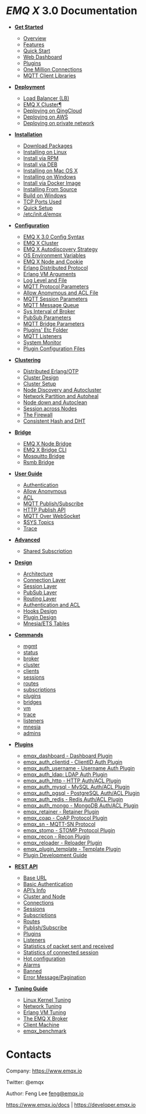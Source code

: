 *EMQ X* 3.0 Documentation
=======================

* **[Get Started](https://developer.emqx.io/docs/emq/v3/en/getstarted.html)**
  * [Overview](https://developer.emqx.io/docs/emq/v3/en/getstarted.html#overview)
  * [Features](https://developer.emqx.io/docs/emq/v3/en/getstarted.html#features)
  * [Quick Start](https://developer.emqx.io/docs/emq/v3/en/getstarted.html#quick-start)
  * [Web Dashboard](https://developer.emqx.io/docs/emq/v3/en/getstarted.html#web-dashboard)
  * [Plugins](https://developer.emqx.io/docs/emq/v3/en/getstarted.html#plugins)
  * [One Million Connections](https://developer.emqx.io/docs/emq/v3/en/getstarted.html#one-million-connections)
  * [MQTT Client Libraries](https://developer.emqx.io/docs/emq/v3/en/getstarted.html#mqtt-client-libraries)

* **[Deployment](https://developer.emqx.io/docs/emq/v3/en/deploy.html)**
  * [Load Balancer (LB)](https://developer.emqx.io/docs/emq/v3/en/deploy.html#load-balancer-lb)
  * [EMQ X Cluster¶](https://developer.emqx.io/docs/emq/v3/en/deploy.html#emq-x-cluster)
  * [Deploying on QingCloud](https://developer.emqx.io/docs/emq/v3/en/deploy.html#deploying-on-qingcloud)
  * [Deploying on AWS](https://developer.emqx.io/docs/emq/v3/en/deploy.html#deploying-on-aws)
  * [Deploying on private network](https://developer.emqx.io/docs/emq/v3/en/deploy.html#deploying-on-private-network)

* **[Installation](https://developer.emqx.io/docs/emq/v3/en/install.html)**
  * [Download Packages](https://developer.emqx.io/docs/emq/v3/en/install.html#download-packages)
  * [Installing on Linux](https://developer.emqx.io/docs/emq/v3/en/install.html#installing-on-linux)
  * [Install via RPM](https://developer.emqx.io/docs/emq/v3/en/install.html#install-via-rpm)
  * [Install via DEB](https://developer.emqx.io/docs/emq/v3/en/install.html#install-via-deb)
  * [Installing on Mac OS X](https://developer.emqx.io/docs/emq/v3/en/install.html#installing-on-mac-os-x)
  * [Installing on Windows](https://developer.emqx.io/docs/emq/v3/en/install.html#installing-on-windows)
  * [Install via Docker Image](https://developer.emqx.io/docs/emq/v3/en/install.html#install-via-docker-image)
  * [Installing From Source](https://developer.emqx.io/docs/emq/v3/en/install.html#installing-from-source)
  * [Build on Windows](https://developer.emqx.io/docs/emq/v3/en/install.html#build-on-windows)
  * [TCP Ports Used](https://developer.emqx.io/docs/emq/v3/en/install.html#tcp-ports-used)
  * [Quick Setup](https://developer.emqx.io/docs/emq/v3/en/install.html#quick-setup)
  * [/etc/init.d/emqx](https://developer.emqx.io/docs/emq/v3/en/install.html#etc-init-d-emqx)

* **[Configuration](https://developer.emqx.io/docs/emq/v3/en/config.html)**
  * [EMQ X 3.0 Config Syntax](https://developer.emqx.io/docs/emq/v3/en/config.html#emq-x-3-0-config-syntax)
  * [EMQ X Cluster](https://developer.emqx.io/docs/emq/v3/en/config.html#emq-x-cluster)
  * [EMQ X Autodiscovery Strategy](https://developer.emqx.io/docs/emq/v3/en/config.html#emq-x-autodiscovery-strategy)
  * [OS Environment Variables](https://developer.emqx.io/docs/emq/v3/en/config.html#os-environment-variables)
  * [EMQ X Node and Cookie](https://developer.emqx.io/docs/emq/v3/en/config.html#emq-x-node-and-cookie)
  * [Erlang Distributed Protocol](https://developer.emqx.io/docs/emq/v3/en/config.html#erlang-distributed-protocol)
  * [Erlang VM Arguments](https://developer.emqx.io/docs/emq/v3/en/config.html#erlang-vm-arguments)
  * [Log Level and File](https://developer.emqx.io/docs/emq/v3/en/config.html#log-level-and-file)
  * [MQTT Protocol Parameters](https://developer.emqx.io/docs/emq/v3/en/config.html#mqtt-protocol-parameters)
  * [Allow Anonymous and ACL File](https://developer.emqx.io/docs/emq/v3/en/config.html#allow-anonymous-and-acl-file)
  * [MQTT Session Parameters](https://developer.emqx.io/docs/emq/v3/en/config.html#mqtt-session-parameters)
  * [MQTT Message Queue](https://developer.emqx.io/docs/emq/v3/en/config.html#mqtt-message-queue)
  * [Sys Interval of Broker](https://developer.emqx.io/docs/emq/v3/en/config.html#sys-interval-of-broker)
  * [PubSub Parameters](https://developer.emqx.io/docs/emq/v3/en/config.html#pubsub-parameters)
  * [MQTT Bridge Parameters](https://developer.emqx.io/docs/emq/v3/en/config.html#mqtt-bridge-parameters)
  * [Plugins' Etc Folder](https://developer.emqx.io/docs/emq/v3/en/config.html#plugins-etc-folder)
  * [MQTT Listeners](https://developer.emqx.io/docs/emq/v3/en/config.html#mqtt-listeners)
  * [System Monitor](https://developer.emqx.io/docs/emq/v3/en/config.html#system-monitor)
  * [Plugin Configuration Files](https://developer.emqx.io/docs/emq/v3/en/config.html#plugin-configuration-files)

* **[Clustering](https://developer.emqx.io/docs/emq/v3/en/cluster.html)**
  * [Distributed Erlang/OTP](https://developer.emqx.io/docs/emq/v3/en/cluster.html#distributed-erlang-otp)
  * [Cluster Design](https://developer.emqx.io/docs/emq/v3/en/cluster.html#cluster-design)
  * [Cluster Setup](https://developer.emqx.io/docs/emq/v3/en/cluster.html#cluster-setup)
  * [Node Discovery and Autocluster](https://developer.emqx.io/docs/emq/v3/en/cluster.html#node-discovery-and-autocluster)
  * [Network Partition and Autoheal](https://developer.emqx.io/docs/emq/v3/en/cluster.html#network-partition-and-autoheal)
  * [Node down and Autoclean](https://developer.emqx.io/docs/emq/v3/en/cluster.html#node-down-and-autoclean)
  * [Session across Nodes](https://developer.emqx.io/docs/emq/v3/en/cluster.html#session-across-nodes)
  * [The Firewall](https://developer.emqx.io/docs/emq/v3/en/cluster.html#the-firewall)
  * [Consistent Hash and DHT](https://developer.emqx.io/docs/emq/v3/en/cluster.html#consistent-hash-and-dht)

* **[Bridge](https://developer.emqx.io/docs/emq/v3/en/bridge.html)**
  * [EMQ X Node Bridge](https://developer.emqx.io/docs/emq/v3/en/bridge.html#emq-x-node-bridge)
  * [EMQ X Bridge CLI](https://developer.emqx.io/docs/emq/v3/en/bridge.html#emq-x-bridge-cli)
  * [Mosquitto Bridge](https://developer.emqx.io/docs/emq/v3/en/bridge.html#mosquitto-bridge)
  * [Rsmb Bridge](https://developer.emqx.io/docs/emq/v3/en/bridge.html#rsmb-bridge)

* **[User Guide](https://developer.emqx.io/docs/emq/v3/en/guide.html)**
  * [Authentication](https://developer.emqx.io/docs/emq/v3/en/guide.html#authentication)
  * [Allow Anonymous](https://developer.emqx.io/docs/emq/v3/en/guide.html#allow-anonymous)
  * [ACL](https://developer.emqx.io/docs/emq/v3/en/guide.html#acl)
  * [MQTT Publish/Subscribe](https://developer.emqx.io/docs/emq/v3/en/guide.html#mqtt-publish-subscribe)
  * [HTTP Publish API](https://developer.emqx.io/docs/emq/v3/en/guide.html#http-publish-api)
  * [MQTT Over WebSocket](https://developer.emqx.io/docs/emq/v3/en/guide.html#mqtt-over-websocket)
  * [$SYS Topics](https://developer.emqx.io/docs/emq/v3/en/guide.html#sys-topics)
  * [Trace](https://developer.emqx.io/docs/emq/v3/en/guide.html#trace)

* **[Advanced](https://developer.emqx.io/docs/emq/v3/en/advanced.html)**
  * [Shared Subscription](https://developer.emqx.io/docs/emq/v3/en/advanced.html#shared-subscription)

* **[Design](https://developer.emqx.io/docs/emq/v3/en/design.html)**
  * [Architecture](https://developer.emqx.io/docs/emq/v3/en/design.html#architecture)
  * [Connection Layer](https://developer.emqx.io/docs/emq/v3/en/design.html#connection-layer)
  * [Session Layer](https://developer.emqx.io/docs/emq/v3/en/design.html#session-layer)
  * [PubSub Layer](https://developer.emqx.io/docs/emq/v3/en/design.html#pubsub-layer)
  * [Routing Layer](https://developer.emqx.io/docs/emq/v3/en/design.html#routing-layer)
  * [Authentication and ACL](https://developer.emqx.io/docs/emq/v3/en/design.html#authentication-and-acl)
  * [Hooks Design](https://developer.emqx.io/docs/emq/v3/en/design.html#hooks-design)
  * [Plugin Design](https://developer.emqx.io/docs/emq/v3/en/design.html#plugin-design)
  * [Mnesia/ETS Tables](https://developer.emqx.io/docs/emq/v3/en/design.html#mnesia-ets-tables)
 
* **[Commands](https://developer.emqx.io/docs/emq/v3/en/commands.html)**
  * [mgmt](https://developer.emqx.io/docs/emq/v3/en/commands.html#mgmt)
  * [status](https://developer.emqx.io/docs/emq/v3/en/commands.html#status)
  * [broker](https://developer.emqx.io/docs/emq/v3/en/commands.html#broker)
  * [cluster](https://developer.emqx.io/docs/emq/v3/en/commands.html#cluster)
  * [clients](https://developer.emqx.io/docs/emq/v3/en/commands.html#clients)
  * [sessions](https://developer.emqx.io/docs/emq/v3/en/commands.html#sessions)
  * [routes](https://developer.emqx.io/docs/emq/v3/en/commands.html#routes)
  * [subscriptions](https://developer.emqx.io/docs/emq/v3/en/commands.html#subscriptions)
  * [plugins](https://developer.emqx.io/docs/emq/v3/en/commands.html#plugins)
  * [bridges](https://developer.emqx.io/docs/emq/v3/en/commands.html#bridges)
  * [vm](https://developer.emqx.io/docs/emq/v3/en/commands.html#vm)
  * [trace](https://developer.emqx.io/docs/emq/v3/en/commands.html#trace)
  * [listeners](https://developer.emqx.io/docs/emq/v3/en/commands.html#listeners)
  * [mnesia](https://developer.emqx.io/docs/emq/v3/en/commands.html#mnesia)
  * [admins](https://developer.emqx.io/docs/emq/v3/en/commands.html#admins)

* **[Plugins](https://developer.emqx.io/docs/emq/v3/en/plugins.html)**
  * [emqx_dashboard - Dashboard Plugin](https://developer.emqx.io/docs/emq/v3/en/plugins.html#emqx-dashboard-dashboard-plugin)
  * [emqx_auth_clientid - ClientID Auth Plugin](https://developer.emqx.io/docs/emq/v3/en/plugins.html#emqx-auth-clientid-clientid-auth-plugin)
  * [emqx_auth_username - Username Auth Plugin](https://developer.emqx.io/docs/emq/v3/en/plugins.html#emqx-auth-username-username-auth-plugin)
  * [emqx_auth_ldap: LDAP Auth Plugin](https://developer.emqx.io/docs/emq/v3/en/plugins.html#emqx-auth-ldap-ldap-auth-plugin)
  * [emqx_auth_http - HTTP Auth/ACL Plugin](https://developer.emqx.io/docs/emq/v3/en/plugins.html#emqx-auth-http-http-auth-acl-plugin)
  * [emqx_auth_mysql - MySQL Auth/ACL Plugin](https://developer.emqx.io/docs/emq/v3/en/plugins.html#emqx-auth-mysql-mysql-auth-acl-plugin)
  * [emqx_auth_pgsql - PostgreSQL Auth/ACL Plugin](https://developer.emqx.io/docs/emq/v3/en/plugins.html#emqx-auth-pgsql-postgresql-auth-acl-plugin)
  * [emqx_auth_redis - Redis Auth/ACL Plugin](https://developer.emqx.io/docs/emq/v3/en/plugins.html#emqx-auth-redis-redis-auth-acl-plugin)
  * [emqx_auth_mongo - MongoDB Auth/ACL Plugin](https://developer.emqx.io/docs/emq/v3/en/plugins.html#emqx-auth-mongo-mongodb-auth-acl-plugin)
  * [emqx_retainer - Retainer Plugin](https://developer.emqx.io/docs/emq/v3/en/plugins.html#emqx-retainer-retainer-plugin)
  * [emqx_coap - CoAP Protocol Plugin](https://developer.emqx.io/docs/emq/v3/en/plugins.html#emqx-coap-coap-protocol-plugin)
  * [emqx_sn - MQTT-SN Protocol](https://developer.emqx.io/docs/emq/v3/en/plugins.html#emqx-sn-mqtt-sn-protocol)
  * [emqx_stomp - STOMP Protocol Plugin](https://developer.emqx.io/docs/emq/v3/en/plugins.html#emqx-stomp-stomp-protocol-plugin)
  * [emqx_recon - Recon Plugin](https://developer.emqx.io/docs/emq/v3/en/plugins.html#emqx-recon-recon-plugin)
  * [emqx_reloader - Reloader Plugin](https://developer.emqx.io/docs/emq/v3/en/plugins.html#emqx-reloader-reloader-plugin)
  * [emqx_plugin_template - Template Plugin](https://developer.emqx.io/docs/emq/v3/en/plugins.html#emqx-plugin-template-template-plugin)
  * [Plugin Development Guide](https://developer.emqx.io/docs/emq/v3/en/plugins.html#plugin-development-guide)

* **[REST API](https://developer.emqx.io/docs/emq/v3/en/rest.html)**
  * [Base URL](https://developer.emqx.io/docs/emq/v3/en/rest.html#base-url)
  * [Basic Authentication](https://developer.emqx.io/docs/emq/v3/en/rest.html#basic-authentication)
  * [API’s Info](https://developer.emqx.io/docs/emq/v3/en/rest.html#api-s-info)
  * [Cluster and Node](https://developer.emqx.io/docs/emq/v3/en/rest.html#cluster-and-node)
  * [Connections](https://developer.emqx.io/docs/emq/v3/en/rest.html#connections)
  * [Sessions](https://developer.emqx.io/docs/emq/v3/en/rest.html#sessions)
  * [Subscriptions](https://developer.emqx.io/docs/emq/v3/en/rest.html#subscriptions)
  * [Routes](https://developer.emqx.io/docs/emq/v3/en/rest.html#routes)
  * [Publish/Subscribe](https://developer.emqx.io/docs/emq/v3/en/rest.html#publish-subscribe)
  * [Plugins](https://developer.emqx.io/docs/emq/v3/en/rest.html#plugins)
  * [Listeners](https://developer.emqx.io/docs/emq/v3/en/rest.html#listeners)
  * [Statistics of packet sent and received](https://developer.emqx.io/docs/emq/v3/en/rest.html#statistics-of-packet-sent-and-received)
  * [Statistics of connected session](https://developer.emqx.io/docs/emq/v3/en/rest.html#statistics-of-connected-session)
  * [Hot configuration](https://developer.emqx.io/docs/emq/v3/en/rest.html#hot-configuration)
  * [Alarms](https://developer.emqx.io/docs/emq/v3/en/rest.html#alarms)
  * [Banned](https://developer.emqx.io/docs/emq/v3/en/rest.html#banned)
  * [Error Message/Pagination](https://developer.emqx.io/docs/emq/v3/en/rest.html#error-message-pagination)

* **[Tuning Guide](https://developer.emqx.io/docs/emq/v3/en/tune.html)**
  * [Linux Kernel Tuning](https://developer.emqx.io/docs/emq/v3/en/tune.html#linux-kernel-tuning)
  * [Network Tuning](https://developer.emqx.io/docs/emq/v3/en/tune.html#network-tuning)
  * [Erlang VM Tuning](https://developer.emqx.io/docs/emq/v3/en/tune.html#erlang-vm-tuning)
  * [The EMQ X Broker](https://developer.emqx.io/docs/emq/v3/en/tune.html#the-emq-x-broker)
  * [Client Machine](https://developer.emqx.io/docs/emq/v3/en/tune.html#client-machine)
  * [emqx_benchmark](https://developer.emqx.io/docs/emq/v3/en/tune.html#emqtt-benchmark)

Contacts
========

Company: https://www.emqx.io

Twitter: @emqx

Author: Feng Lee <feng@emqx.io>

https://www.emqx.io/docs | https://developer.emqx.io
